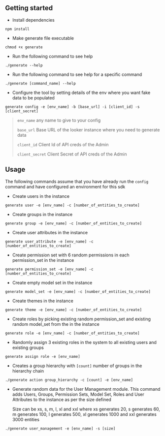 ## Getting started

- Install dependencies

```
npm install
```

- Make generate file executable

```
chmod +x generate
```

- Run the following command to see help

```
./generate --help
```

- Run the following command to see help for a specific command

```
./generate [command_name] --help
```

- Configure the tool by setting details of the env where you want fake data to be populated

```
generate config -e [env_name] -b [base_url] -i [client_id] -s [client_secret]
```

> `env_name` any name to give to your config
>
> `base_url` Base URL of the looker instance where you need to generate data
>
> `client_id` Client Id of API creds of the Admin
>
> `client_secret` Client Secret of API creds of the Admin

## Usage

The following commands assume that you have already run the `config` command and have configured an environment for this sdk

- Create users in the instance

```
generate user -e [env_name] -c [number_of_entities_to_create]
```

- Create groups in the instance

```
generate group -e [env_name] -c [number_of_entities_to_create]
```

- Create user attributes in the instance

```
generate user_attribute -e [env_name] -c [number_of_entities_to_create]
```

- Create permission set with 6 random permissions in each permission_set in the instance

```
generate permission_set -e [env_name] -c [number_of_entities_to_create]
```

- Create empty model set in the instance

```
generate model_set -e [env_name] -c [number_of_entities_to_create]
```

- Create themes in the instance

```
generate theme -e [env_name] -c [number_of_entities_to_create]
```

- Create roles by picking existing random permission_set and existing random model_set from the in the instance

```
generate role -e [env_name] -c [number_of_entities_to_create]
```

- Randomly assign 3 existing roles in the system to all existing users and existing groups

```
generate assign role -e [env_name]
```

- Creates a group hierarchy with `[count]` number of groups in the hierarchy chain

```
./generate action group_hierarchy -c [count] -e [env_name]
```

- Generate random data for the User Management module.
  This command adds Users, Groups, Permission Sets, Model Set, Roles and User Attributes to the instance as per the size defined

  Size can be xs, s, m, l, xl and xxl where xs generates 20, s generates 60, m generates 100, l generates 500, xl generates 1000 and xxl generates 3000 entities

```
./generate user_management -e [env_name] -s [size]
```
